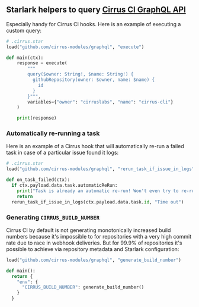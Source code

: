 ## Starlark helpers to query [Cirrus CI GraphQL API](https://cirrus-ci.org/api/)

Especially handy for Cirrus CI hooks. Here is an example of executing a custom query:

```python
# .cirrus.star
load("github.com/cirrus-modules/graphql", "execute")

def main(ctx):
    response = execute(
        """
        query($owner: String!, $name: String!) {
          githubRepository(owner: $owner, name: $name) {
            id
          }
        }""",
        variables={"owner": "cirruslabs", "name": "cirrus-cli"}
    )

    print(response)
```

### Automatically re-running a task

Here is an example of a Cirrus hook that will automatically re-run a failed task
in case of a particular issue found it logs:

```python
# .cirrus.star
load("github.com/cirrus-modules/graphql", "rerun_task_if_issue_in_logs")

def on_task_failed(ctx):
  if ctx.payload.data.task.automaticReRun:
    print("Task is already an automatic re-run! Won't even try to re-run it...")
    return
  rerun_task_if_issue_in_logs(ctx.payload.data.task.id, "Time out")
```

### Generating `CIRRUS_BUILD_NUMBER`

Cirrus CI by default is not generating monotonically increased build numbers because it's impossible to for
repositories with a very high commit rate due to race in webhook deliveries. But for 99.9% of repositories
it's possible to achieve via repository metadata and Starlark configuration:

```python
load("github.com/cirrus-modules/graphql", "generate_build_number")

def main():
  return {
    "env": {
      "CIRRUS_BUILD_NUMBER": generate_build_number()
    }
  }
```
